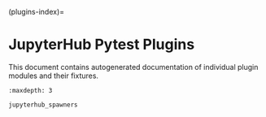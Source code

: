 (plugins-index)=

# JupyterHub Pytest Plugins

This document contains autogenerated documentation of individual plugin modules and their fixtures.

```{toctree}
:maxdepth: 3

jupyterhub_spawners
```
